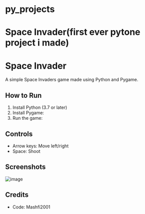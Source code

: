 # py_projects
# Space Invader(first ever pytone project i made)
# Space Invader

A simple Space Invaders game made using Python and Pygame.

## How to Run

1. Install Python (3.7 or later)
2. Install Pygame:
3. Run the game:

## Controls

- Arrow keys: Move left/right
- Space: Shoot

## Screenshots

![image](https://github.com/user-attachments/assets/ddc609db-ee72-4984-ab23-24df83fe8ecd)

## Credits

- Code: Mashfi2001

